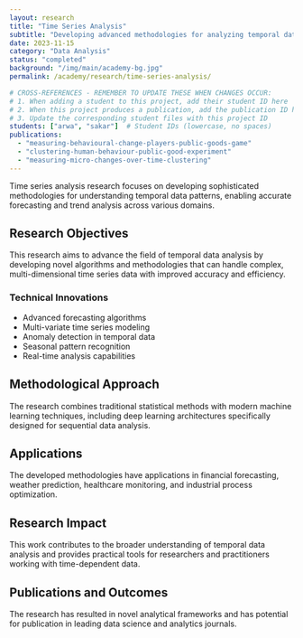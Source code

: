 ```yaml
---
layout: research
title: "Time Series Analysis"
subtitle: "Developing advanced methodologies for analyzing temporal data patterns and forecasting"
date: 2023-11-15
category: "Data Analysis"
status: "completed"
background: "/img/main/academy-bg.jpg"
permalink: /academy/research/time-series-analysis/

# CROSS-REFERENCES - REMEMBER TO UPDATE THESE WHEN CHANGES OCCUR:
# 1. When adding a student to this project, add their student ID here
# 2. When this project produces a publication, add the publication ID here
# 3. Update the corresponding student files with this project ID
students: ["arwa", "sakar"]  # Student IDs (lowercase, no spaces)
publications:
  - "measuring-behavioural-change-players-public-goods-game"
  - "clustering-human-behaviour-public-good-experiment"
  - "measuring-micro-changes-over-time-clustering"
---
```


<p>Time series analysis research focuses on developing sophisticated methodologies for understanding temporal data patterns, enabling accurate forecasting and trend analysis across various domains.</p>

<h2 class="section-heading">Research Objectives</h2>

<p>This research aims to advance the field of temporal data analysis by developing novel algorithms and methodologies that can handle complex, multi-dimensional time series data with improved accuracy and efficiency.</p>

<h3>Technical Innovations</h3>
<ul>
<li>Advanced forecasting algorithms</li>
<li>Multi-variate time series modeling</li>
<li>Anomaly detection in temporal data</li>
<li>Seasonal pattern recognition</li>
<li>Real-time analysis capabilities</li>
</ul>

<h2 class="section-heading">Methodological Approach</h2>

<p>The research combines traditional statistical methods with modern machine learning techniques, including deep learning architectures specifically designed for sequential data analysis.</p>



<h2 class="section-heading">Applications</h2>

<p>The developed methodologies have applications in financial forecasting, weather prediction, healthcare monitoring, and industrial process optimization.</p>

<h2 class="section-heading">Research Impact</h2>

<p>This work contributes to the broader understanding of temporal data analysis and provides practical tools for researchers and practitioners working with time-dependent data.</p>

<h2 class="section-heading">Publications and Outcomes</h2>

<p>The research has resulted in novel analytical frameworks and has potential for publication in leading data science and analytics journals.</p>